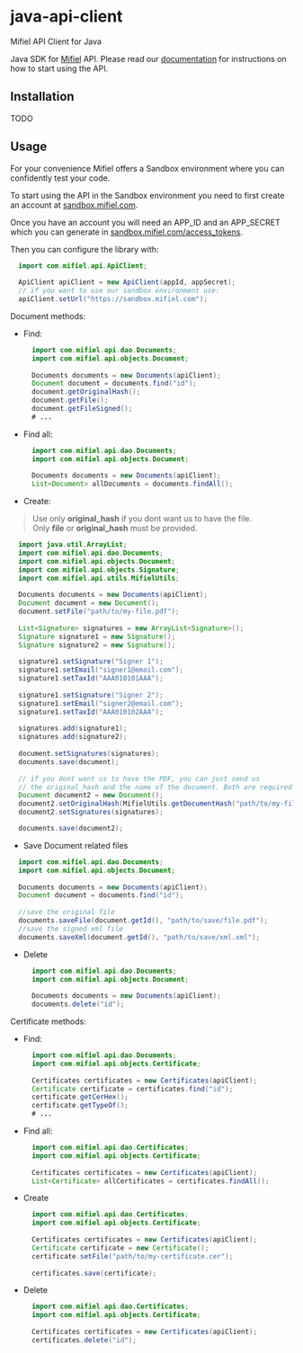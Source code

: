 # java-api-client
Mifiel API Client for Java

Java SDK for [Mifiel](https://www.mifiel.com) API.
Please read our [documentation](http://docs.mifiel.com/) for instructions on how to start using the API.

## Installation
TODO

## Usage

For your convenience Mifiel offers a Sandbox environment where you can confidently test your code.

To start using the API in the Sandbox environment you need to first create an account at [sandbox.mifiel.com](https://sandbox.mifiel.com).

Once you have an account you will need an APP_ID and an APP_SECRET which you can generate in [sandbox.mifiel.com/access_tokens](https://sandbox.mifiel.com/access_tokens).

Then you can configure the library with:

```java
  import com.mifiel.api.ApiClient;
  
  ApiClient apiClient = new ApiClient(appId, appSecret);
  // if you want to use our sandbox environment use:
  apiClient.setUrl("https://sandbox.mifiel.com");
```

Document methods:

- Find:

  ```java
    import com.mifiel.api.dao.Documents;
    import com.mifiel.api.objects.Document;
    
    Documents documents = new Documents(apiClient);
    Document document = documents.find("id");
    document.getOriginalHash();
    document.getFile();
    document.getFileSigned();
    # ...
  ```

- Find all:

  ```java
    import com.mifiel.api.dao.Documents;
    import com.mifiel.api.objects.Document;
    
    Documents documents = new Documents(apiClient);
    List<Document> allDocuments = documents.findAll();
  ```

- Create:

> Use only **original_hash** if you dont want us to have the file.<br>
> Only **file** or **original_hash** must be provided.

  ```java
    import java.util.ArrayList;
    import com.mifiel.api.dao.Documents;
    import com.mifiel.api.objects.Document;
    import com.mifiel.api.objects.Signature;
    import com.mifiel.api.utils.MifielUtils;
    
    Documents documents = new Documents(apiClient);
    Document document = new Document();
    document.setFile("path/to/my-file.pdf");
    
    List<Signature> signatures = new ArrayList<Signature>();
    Signature signature1 = new Signature();
    Signature signature2 = new Signature();
    
    signature1.setSignature("Signer 1");
    signature1.setEmail("signer1@email.com");
    signature1.setTaxId("AAA010101AAA");
    
    signature1.setSignature("Signer 2");
    signature1.setEmail("signer2@email.com");
    signature1.setTaxId("AAA010102AAA");
    
    signatures.add(signature1);
    signatures.add(signature2);
    
    document.setSignatures(signatures);
    documents.save(document);
    
    // if you dont want us to have the PDF, you can just send us 
    // the original_hash and the name of the document. Both are required
    Document document2 = new Document();
    document2.setOriginalHash(MifielUtils.getDocumentHash("path/to/my-file.pdf"));
    document2.setSignatures(signatures);

    documents.save(document2);
  ```

- Save Document related files

```java
  import com.mifiel.api.dao.Documents;
  import com.mifiel.api.objects.Document;
  
  Documents documents = new Documents(apiClient);
  Document document = documents.find("id");
  
  //save the original file
  documents.saveFile(document.getId(), "path/to/save/file.pdf");
  //save the signed xml file
  documents.saveXml(document.getId(), "path/to/save/xml.xml");
```

- Delete

  ```java
    import com.mifiel.api.dao.Documents;
    import com.mifiel.api.objects.Document;
    
    Documents documents = new Documents(apiClient);
    documents.delete("id");
  ```

Certificate methods:

- Find:

  ```java
    import com.mifiel.api.dao.Documents;
    import com.mifiel.api.objects.Certificate;
    
    Certificates certificates = new Certificates(apiClient);
    Certificate certificate = certificates.find("id");
    certificate.getCerHex();
    certificate.getTypeOf();
    # ...
  ```

- Find all:

  ```java
    import com.mifiel.api.dao.Certificates;
    import com.mifiel.api.objects.Certificate;
    
    Certificates certificates = new Certificates(apiClient);
    List<Certificate> allCertificates = certificates.findAll();
  ```

- Create
  
  ```java
    import com.mifiel.api.dao.Certificates;
    import com.mifiel.api.objects.Certificate;
    
    Certificates certificates = new Certificates(apiClient);
    Certificate certificate = new Certificate();
    certificate.setFile("path/to/my-certificate.cer");
    
    certificates.save(certificate);
  ```

- Delete

  ```java
    import com.mifiel.api.dao.Certificates;
    import com.mifiel.api.objects.Certificate;
    
    Certificates certificates = new Certificates(apiClient);
    certificates.delete("id");
  ```
